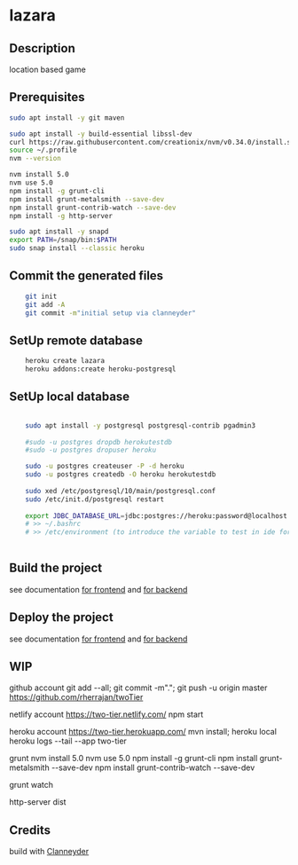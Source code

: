 lazara
=========

Description
----------------------------------------------------
location based game

Prerequisites
-------------------------
```bash
sudo apt install -y git maven

sudo apt install -y build-essential libssl-dev
curl https://raw.githubusercontent.com/creationix/nvm/v0.34.0/install.sh | bash
source ~/.profile
nvm --version

nvm install 5.0
nvm use 5.0
npm install -g grunt-cli
npm install grunt-metalsmith --save-dev
npm install grunt-contrib-watch --save-dev
npm install -g http-server

sudo apt install -y snapd 
export PATH=/snap/bin:$PATH
sudo snap install --classic heroku

```

Commit the generated files
-------------------------
```bash
	git init
	git add -A
	git commit -m"initial setup via clanneyder"
```

SetUp remote database
-------------------------
```bash
	heroku create lazara
	heroku addons:create heroku-postgresql
```

SetUp local database
-------------------------
```bash
	
	sudo apt install -y postgresql postgresql-contrib pgadmin3
	
	#sudo -u postgres dropdb herokutestdb
	#sudo -u postgres dropuser heroku

	sudo -u postgres createuser -P -d heroku
	sudo -u postgres createdb -O heroku herokutestdb
	
	sudo xed /etc/postgresql/10/main/postgresql.conf 
	sudo /etc/init.d/postgresql restart
	
	export JDBC_DATABASE_URL=jdbc:postgres://heroku:password@localhost:5432/heroku
	# >> ~/.bashrc
	# >> /etc/environment (to introduce the variable to test in ide for some setups)
	
```

Build the project
-------------------------
see documentation [for frontend](frontend/README.md) and [for backend](backend/README.md)


Deploy the project
-------------------------
see documentation [for frontend](frontend/README.md) and [for backend](backend/README.md)


WIP
-------------------------

github account
git add --all; git commit -m"."; git push -u origin master
https://github.com/rherrajan/twoTier

netlify account
https://two-tier.netlify.com/
npm start

heroku account
https://two-tier.herokuapp.com/
mvn install; heroku local
heroku logs --tail --app two-tier

grunt
nvm install 5.0
nvm use 5.0
npm install -g grunt-cli
npm install grunt-metalsmith --save-dev
npm install grunt-contrib-watch --save-dev

grunt watch

http-server dist


Credits
-------------------------
build with [Clanneyder](https://github.com/rherrajan/clanneyder)

